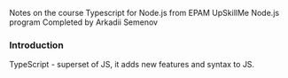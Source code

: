 Notes on the course Typescript for Node.js from EPAM UpSkillMe Node.js program
Completed by Arkadii Semenov

### Introduction

TypeScript - superset of JS, it adds new features and syntax to JS.
